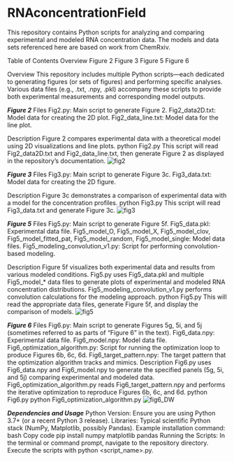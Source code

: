 # RNAconcentrationField
This repository contains Python scripts for analyzing and comparing experimental and modeled RNA concentration data. The models and data sets referenced here are based on work from ChemRxiv.

Table of Contents
Overview
Figure 2
Figure 3
Figure 5
Figure 6

Overview
This repository includes multiple Python scripts—each dedicated to generating figures (or sets of figures) and performing specific analyses. Various data files (e.g., .txt, .npy, .pkl) accompany these scripts to provide both experimental measurements and corresponding model outputs.

_____Figure 2_____
Files
Fig2.py: Main script to generate Figure 2.
Fig2_data2D.txt: Model data for creating the 2D plot.
Fig2_data_line.txt: Model data for the line plot.

Description
Figure 2 compares experimental data with a theoretical model using 2D visualizations and line plots.
python Fig2.py
This script will read Fig2_data2D.txt and Fig2_data_line.txt, then generate Figure 2 as displayed in the repository’s documentation.
![fig2](https://github.com/user-attachments/assets/ad9c1b93-d917-432b-8b7e-4ff136e988dc)

_____Figure 3_____
Files
Fig3.py: Main script to generate Figure 3c.
Fig3_data.txt: Model data for creating the 2D figure.

Description
Figure 3c demonstrates a comparison of experimental data with a model for the concentration profiles.
python Fig3.py
This script will read Fig3_data.txt and generate Figure 3c.
![fig3](https://github.com/user-attachments/assets/37d9c8be-1c44-4df3-a81f-86fc591e4aff)

_____Figure 5_____
Files
Fig5.py: Main script to generate Figure 5f.
Fig5_data.pkl: Experimental data file.
Fig5_model_O, Fig5_model_X, Fig5_model_clov, Fig5_model_fitted_pat, Fig5_model_random, Fig5_model_single: Model data files.
Fig5_modeling_convolution_v1.py: Script for performing convolution-based modeling.

Description
Figure 5f visualizes both experimental data and results from various modeled conditions.
Fig5.py uses Fig5_data.pkl and multiple Fig5_model_* data files to generate plots of experimental and modeled RNA concentration distributions.
Fig5_modeling_convolution_v1.py performs convolution calculations for the modeling approach.
python Fig5.py
This will read the appropriate data files, generate Figure 5f, and display the comparison of models.
![fig5](https://github.com/user-attachments/assets/024da061-f42f-4246-87ec-de87a9d982b6)

_____Figure 6_____
Files
Fig6.py: Main script to generate Figures 5g, 5i, and 5j (sometimes referred to as parts of “Figure 6” in the text).
Fig6_data.npy: Experimental data file.
Fig6_model.npy: Model data file.
Fig6_optimization_algorithm.py: Script for running the optimization loop to produce Figures 6b, 6c, 6d.
Fig6_target_pattern.npy: The target pattern that the optimization algorithm tracks and mimics.
Description
Fig6.py uses Fig6_data.npy and Fig6_model.npy to generate the specified panels (5g, 5i, and 5j) comparing experimental and modeled data.
Fig6_optimization_algorithm.py reads Fig6_target_pattern.npy and performs the iterative optimization to reproduce Figures 6b, 6c, and 6d.
python Fig6.py
python Fig6_optimization_algorithm.py
![fig6_DW](https://github.com/user-attachments/assets/e457ca79-d81d-42e2-8770-0d5da5947ff9)

_____Dependencies and Usage_____
Python Version: Ensure you are using Python 3.7+ (or a recent Python 3 release).
Libraries: Typical scientific Python stack (NumPy, Matplotlib, possibly Pandas).
Example installation command:
bash
Copy code
pip install numpy matplotlib pandas
Running the Scripts:
In the terminal or command prompt, navigate to the repository directory.
Execute the scripts with python <script_name>.py.

